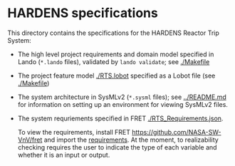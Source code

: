 # HARDENS specifications 

This directory contains the specifications for the HARDENS Reactor Trip System:

- The high level project requirements and domain model specified in Lando (`*.lando` files), validated
  by `lando validate`; see [./Makefile](./Makefile)
- The project feature model [./RTS.lobot](./RTS.lobot) specified as a Lobot file (see [./Makefile](./Makefile))
- The system architecture in SysMLv2 (`*.sysml` files); see [../README.md](../README.md) for
  information on setting up an environment for viewing SysMLv2 files.

- The system requriements specified in FRET
  [./RTS_Requirements.json](./RTS_Requirements.json). 
  
  To view the requirements, install FRET <https://github.com/NASA-SW-VnV/fret>
  and import the [requirements](./RTS_Requirements.json). At the moment, to
  realizability checking requires the user to indicate the type of each variable
  and whether it is an input or output.

